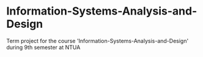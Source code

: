 # Information-Systems-Analysis-and-Design
Term project for the course 'Information-Systems-Analysis-and-Design' during 9th semester at NTUA
